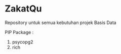 # ZakatQu
Repository untuk semua kebutuhan projek Basis Data

PIP Package :

  1. psycopg2
  2. rich
